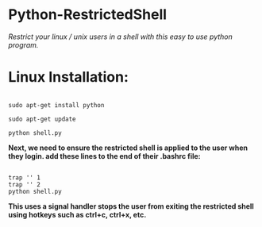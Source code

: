 # Python-RestrictedShell

*Restrict your linux / unix users in a shell with this easy to use python program.*

# **Linux Installation:**

```git clone https://github.com/60x/Python-RestrictedShell && cd Python-RestrictedShell

sudo apt-get install python

sudo apt-get update

python shell.py
```

**Next, we need to ensure the restricted shell is applied to the user when they login. add these lines to the end of their .bashrc file:**

```nano /home/dave/.bashrc
```

```
trap '' 1
trap '' 2
python shell.py
```

**This uses a signal handler stops the user from exiting the restricted shell**
**using hotkeys such as ctrl+c, ctrl+x, etc.**

